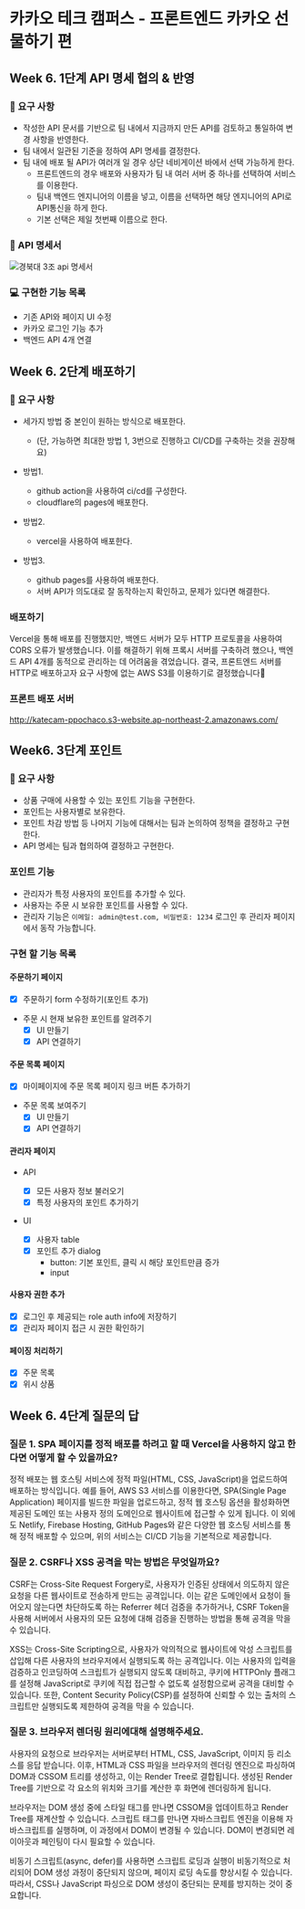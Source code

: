 # 카카오 테크 캠퍼스 - 프론트엔드 카카오 선물하기 편

## Week 6. 1단계 API 명세 협의 & 반영

### 🚀 요구 사항

- 작성한 API 문서를 기반으로 팀 내에서 지금까지 만든 API를 검토하고 통일하여 변경 사항을 반영한다.
- 팀 내에서 일관된 기준을 정하여 API 명세를 결정한다.
- 팀 내에 배포 될 API가 여러개 일 경우 상단 네비게이션 바에서 선택 가능하게 한다.
  - 프론트엔드의 경우 배포와 사용자가 팀 내 여러 서버 중 하나를 선택하여 서비스를 이용한다.
  - 팀내 백엔드 엔지니어의 이름을 넣고, 이름을 선택하면 해당 엔지니어의 API로 API통신을 하게 한다.
  - 기본 선택은 제일 첫번째 이름으로 한다.

### 📜 API 명세서

![경북대 3조 api 명세서](https://github.com/user-attachments/assets/e1c9db8c-9a60-4372-8546-4c2a68ee5887)

### 💻 구현한 기능 목록

- 기존 API와 페이지 UI 수정
- 카카오 로그인 기능 추가
- 백엔드 API 4개 연결

## Week 6. 2단계 배포하기

### 🚀 요구 사항

- 세가지 방법 중 본인이 원하는 방식으로 배포한다.

  - (단, 가능하면 최대한 방법 1, 3번으로 진행하고 CI/CD를 구축하는 것을 권장해요)

- 방법1.

  - github action을 사용하여 ci/cd를 구성한다.
  - cloudflare의 pages에 배포한다.

- 방법2.

  - vercel을 사용하여 배포한다.

- 방법3.
  - github pages를 사용하여 배포한다.
  - 서버 API가 의도대로 잘 동작하는지 확인하고, 문제가 있다면 해결한다.

### 배포하기

Vercel을 통해 배포를 진행했지만, 백엔드 서버가 모두 HTTP 프로토콜을 사용하여 CORS 오류가 발생했습니다. 이를 해결하기 위해 프록시 서버를 구축하려 했으나, 백엔드 API 4개를 동적으로 관리하는 데 어려움을 겪었습니다. 결국, 프론트엔드 서버를 HTTP로 배포하고자 요구 사항에 없는 AWS S3를 이용하기로 결정했습니다🥹

### 프론트 배포 서버

http://katecam-ppochaco.s3-website.ap-northeast-2.amazonaws.com/

## Week6. 3단계 포인트

### 🚀 요구 사항

- 상품 구매에 사용할 수 있는 포인트 기능을 구현한다.
- 포인트는 사용자별로 보유한다.
- 포인트 차감 방법 등 나머지 기능에 대해서는 팀과 논의하여 정책을 결정하고 구현한다.
- API 명세는 팀과 협의하여 결정하고 구현한다.

### 포인트 기능

- 관리자가 특정 사용자의 포인트를 추가할 수 있다.
- 사용자는 주문 시 보유한 포인트를 사용할 수 있다.
- 관리자 기능은 `이메일: admin@test.com, 비밀번호: 1234` 로그인 후 관리자 페이지에서 동작 가능합니다.

### 구현 할 기능 목록

#### 주문하기 페이지

- [x] 주문하기 form 수정하기(포인트 추가)
- 주문 시 현재 보유한 포인트를 알려주기
  - [x] UI 만들기
  - [x] API 연결하기

#### 주문 목록 페이지

- [x] 마이페이지에 주문 목록 페이지 링크 버튼 추가하기

- 주문 목록 보여주기
  - [x] UI 만들기
  - [x] API 연결하기

#### 관리자 페이지

- API

  - [x] 모든 사용자 정보 불러오기
  - [x] 특정 사용자의 포인트 추가하기

- UI
  - [x] 사용자 table
  - [x] 포인트 추가 dialog
    - button: 기본 포인트, 클릭 시 해당 포인트만큼 증가
    - input

#### 사용자 권한 추가

- [x] 로그인 후 제공되는 role auth info에 저장하기
- [x] 관리자 페이지 접근 시 권한 확인하기

#### 페이징 처리하기

- [x] 주문 목록
- [x] 위시 상품

## Week 6. 4단계 질문의 답

### 질문 1. SPA 페이지를 정적 배포를 하려고 할 때 Vercel을 사용하지 않고 한다면 어떻게 할 수 있을까요?

정적 배포는 웹 호스팅 서비스에 정적 파일(HTML, CSS, JavaScript)을 업로드하여 배포하는 방식입니다. 예를 들어, AWS S3 서비스를 이용한다면, SPA(Single Page Application) 페이지를 빌드한 파일을 업로드하고, 정적 웹 호스팅 옵션을 활성화하면 제공된 도메인 또는 사용자 정의 도메인으로 웹사이트에 접근할 수 있게 됩니다. 이 외에도 Netlify, Firebase Hosting, GitHub Pages와 같은 다양한 웹 호스팅 서비스를 통해 정적 배포할 수 있으며, 위의 서비스는 CI/CD 기능을 기본적으로 제공합니다.

### 질문 2. CSRF나 XSS 공격을 막는 방법은 무엇일까요?

CSRF는 Cross-Site Request Forgery로, 사용자가 인증된 상태에서 의도하지 않은 요청을 다른 웹사이트로 전송하게 만드는 공격입니다. 이는 같은 도메인에서 요청이 들어오지 않는다면 차단하도록 하는 Referrer 헤더 검증을 추가하거나, CSRF Token을 사용해 서버에서 사용자의 모든 요청에 대해 검증을 진행하는 방법을 통해 공격을 막을 수 있습니다.

XSS는 Cross-Site Scripting으로, 사용자가 악의적으로 웹사이트에 악성 스크립트를 삽입해 다른 사용자의 브라우저에서 실행되도록 하는 공격입니다. 이는 사용자의 입력을 검증하고 인코딩하여 스크립트가 실행되지 않도록 대비하고, 쿠키에 HTTPOnly 플래그를 설정해 JavaScript로 쿠키에 직접 접근할 수 없도록 설정함으로써 공격을 대비할 수 있습니다. 또한, Content Security Policy(CSP)를 설정하여 신뢰할 수 있는 출처의 스크립트만 실행되도록 제한하여 공격을 막을 수 있습니다.

### 질문 3. 브라우저 렌더링 원리에대해 설명해주세요.

사용자의 요청으로 브라우저는 서버로부터 HTML, CSS, JavaScript, 이미지 등 리소스를 응답 받습니다. 이후, HTML과 CSS 파일을 브라우저의 렌더링 엔진으로 파싱하여 DOM과 CSSOM 트리를 생성하고, 이는 Render Tree로 결합됩니다. 생성된 Render Tree를 기반으로 각 요소의 위치와 크기를 계산한 후 화면에 렌더링하게 됩니다.

브라우저는 DOM 생성 중에 스타일 태그를 만나면 CSSOM을 업데이트하고 Render Tree를 재계산할 수 있습니다. 스크립트 태그를 만나면 자바스크립트 엔진을 이용해 자바스크립트를 실행하며, 이 과정에서 DOM이 변경될 수 있습니다. DOM이 변경되면 레이아웃과 페인팅이 다시 필요할 수 있습니다.

비동기 스크립트(async, defer)를 사용하면 스크립트 로딩과 실행이 비동기적으로 처리되어 DOM 생성 과정이 중단되지 않으며, 페이지 로딩 속도를 향상시킬 수 있습니다. 따라서, CSS나 JavaScript 파싱으로 DOM 생성이 중단되는 문제를 방지하는 것이 중요합니다.
